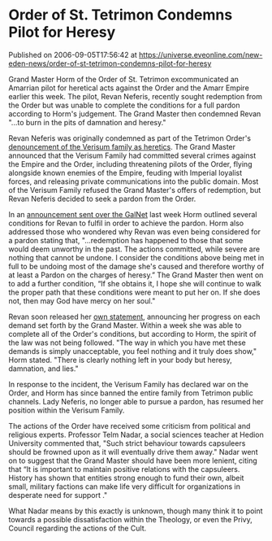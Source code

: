 # Order of St. Tetrimon Condemns Pilot for Heresy
Published on 2006-09-05T17:56:42 at https://universe.eveonline.com/new-eden-news/order-of-st-tetrimon-condemns-pilot-for-heresy

Grand Master Horm of the Order of St. Tetrimon excommunicated an Amarrian pilot for heretical acts against the Order and the Amarr Empire earlier this week. The pilot, Revan Neferis, recently sought redemption from the Order but was unable to complete the conditions for a full pardon according to Horm's judgement. The Grand Master then condemned Revan "...to burn in the pits of damnation and heresy." 

Revan Neferis was originally condemned as part of the Tetrimon Order's [denouncement of the Verisum family as heretics](http://myeve.eve-online.com/ingameboard.asp?a=topic&threadID=359554). The Grand Master announced that the Verisum Family had committed several crimes against the Empire and the Order, including threatening pilots of the Order, flying alongside known enemies of the Empire, feuding with Imperial loyalist forces, and releasing private communications into the public domain. Most of the Verisum Family refused the Grand Master's offers of redemption, but Revan Neferis decided to seek a pardon from the Order.

In an [announcement sent over the GalNet](http://myeve.eve-online.com/ingameboard.asp?a=topic&threadID=384418) last week Horm outlined several conditions for Revan to fulfil in order to achieve the pardon. Horm also addressed those who wondered why Revan was even being considered for a pardon stating that, "...redemption has happened to those that some would deem unworthy in the past. The actions committed, while severe are nothing that cannot be undone. I consider the conditions above being met in full to be undoing most of the damage she's caused and therefore worthy of at least a Pardon on the charges of heresy.” The Grand Master then went on to add a further condition, “If she obtains it, I hope she will continue to walk the proper path that these conditions were meant to put her on. If she does not, then may God have mercy on her soul."

Revan soon released her [own statement](http://myeve.eve-online.com/ingameboard.asp?a=topic&threadID=382013), announcing her progress on each demand set forth by the Grand Master. Within a week she was able to complete all of the Order's conditions, but according to Horm, the spirit of the law was not being followed. "The way in which you have met these demands is simply unacceptable, you feel nothing and it truly does show," Horm stated. "There is clearly nothing left in your body but heresy, damnation, and lies." 

In response to the incident, the Verisum Family has declared war on the Order, and Horm has since banned the entire family from Tetrimon public channels. Lady Neferis, no longer able to pursue a pardon, has resumed her position within the Verisum Family.

The actions of the Order have received some criticism from political and religious experts. Professor Telm Nadar, a social sciences teacher at Hedion University commented that, "Such strict behaviour towards capsuleers should be frowned upon as it will eventually drive them away." Nadar went on to suggest that the Grand Master should have been more lenient, citing that “It is important to maintain positive relations with the capsuleers. History has shown that entities strong enough to fund their own, albeit small, military factions can make life very difficult for organizations in desperate need for support ."

What Nadar means by this exactly is unknown, though many think it to point towards a possible dissatisfaction within the Theology, or even the Privy, Council regarding the actions of the Cult.
